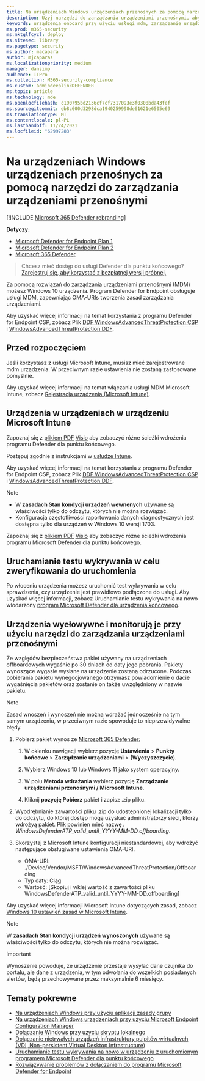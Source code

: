 ```yaml
---
title: Na urządzeniach Windows urządzeniach przenośnych za pomocą narzędzi do zarządzania urządzeniami przenośnymi
description: Użyj narzędzi do zarządzania urządzeniami przenośnymi, aby wdrożyć pakiet konfiguracji na urządzeniach, dzięki czemu zostaną one wdrożone w usłudze Defender for Endpoint.
keywords: urządzenia onboard przy użyciu usługi mdm, zarządzanie urządzeniami, wdowa usługa Microsoft Defender dla urządzeń końcowych, mdm
ms.prod: m365-security
ms.mktglfcycl: deploy
ms.sitesec: library
ms.pagetype: security
ms.author: macapara
author: mjcaparas
ms.localizationpriority: medium
manager: dansimp
audience: ITPro
ms.collection: M365-security-compliance
ms.custom: admindeeplinkDEFENDER
ms.topic: article
ms.technology: mde
ms.openlocfilehash: c190795bd2136cf7cf7317093e3f0308bda43fef
ms.sourcegitcommit: eb8c600d3298dca1940259998de61621e6505e69
ms.translationtype: MT
ms.contentlocale: pl-PL
ms.lasthandoff: 11/24/2021
ms.locfileid: "62997283"
---
```

# <a name="onboard-windows-devices-using-mobile-device-management-tools"></a>Na urządzeniach Windows urządzeniach przenośnych za pomocą narzędzi do zarządzania urządzeniami przenośnymi

[!INCLUDE [Microsoft 365 Defender rebranding](../../includes/microsoft-defender.md)]

**Dotyczy:**
- [Microsoft Defender for Endpoint Plan 1](https://go.microsoft.com/fwlink/p/?linkid=2154037)
- [Microsoft Defender for Endpoint Plan 2](https://go.microsoft.com/fwlink/p/?linkid=2154037)
- [Microsoft 365 Defender](https://go.microsoft.com/fwlink/?linkid=2118804)

> Chcesz mieć dostęp do usługi Defender dla punktu końcowego? [Zarejestruj się, aby korzystać z bezpłatnej wersji próbnej.](https://signup.microsoft.com/create-account/signup?products=7f379fee-c4f9-4278-b0a1-e4c8c2fcdf7e&ru=https://aka.ms/MDEp2OpenTrial?ocid=docs-wdatp-configureendpointsmdm-abovefoldlink)

Za pomocą rozwiązań do zarządzania urządzeniami przenośnymi (MDM) możesz Windows 10 urządzenia. Program Defender for Endpoint obsługuje usługi MDM, zapewniając OMA-URIs tworzenia zasad zarządzania urządzeniami.


Aby uzyskać więcej informacji na temat korzystania z programu Defender for Endpoint CSP, zobacz Plik [DDF WindowsAdvancedThreatProtection CSP](https://msdn.microsoft.com/library/windows/hardware/mt723296(v=vs.85).aspx) i [WindowsAdvancedThreatProtection DDF](https://msdn.microsoft.com/library/windows/hardware/mt723297(v=vs.85).aspx).

## <a name="before-you-begin"></a>Przed rozpoczęciem

Jeśli korzystasz z usługi Microsoft Intune, musisz mieć zarejestrowane mdm urządzenia. W przeciwnym razie ustawienia nie zostaną zastosowane pomyślnie.

Aby uzyskać więcej informacji na temat włączania usługi MDM Microsoft Intune, zobacz [Rejestracja urządzenia (Microsoft Intune)](/mem/intune/enrollment/device-enrollment).

## <a name="onboard-devices-using-microsoft-intune"></a>Urządzenia w urządzeniach w urządzeniu Microsoft Intune

Zapoznaj się z [plikiem PDF](https://download.microsoft.com/download/5/6/0/5609001f-b8ae-412f-89eb-643976f6b79c/mde-deployment-strategy.pdf) [Visio](https://download.microsoft.com/download/5/6/0/5609001f-b8ae-412f-89eb-643976f6b79c/mde-deployment-strategy.vsdx) aby zobaczyć różne ścieżki wdrożenia programu Defender dla punktu końcowego.

Postępuj zgodnie z instrukcjami w [usłudze Intune](/intune/advanced-threat-protection).

Aby uzyskać więcej informacji na temat korzystania z programu Defender for Endpoint CSP, zobacz Plik [DDF WindowsAdvancedThreatProtection CSP](https://msdn.microsoft.com/library/windows/hardware/mt723296(v=vs.85).aspx) i [WindowsAdvancedThreatProtection DDF](https://msdn.microsoft.com/library/windows/hardware/mt723297(v=vs.85).aspx).

> [!NOTE]
>
> - W **zasadach Stan kondycji urządzeń wewnenych** używane są właściwości tylko do odczytu, których nie można rozwiązać.
> - Konfiguracja częstotliwości raportowania danych diagnostycznych jest dostępna tylko dla urządzeń w Windows 10 wersji 1703.


Zapoznaj się z [plikiem PDF](https://download.microsoft.com/download/5/6/0/5609001f-b8ae-412f-89eb-643976f6b79c/mde-deployment-strategy.pdf) [Visio](https://download.microsoft.com/download/5/6/0/5609001f-b8ae-412f-89eb-643976f6b79c/mde-deployment-strategy.vsdx) aby zobaczyć różne ścieżki wdrożenia programu Microsoft Defender dla punktu końcowego.

## <a name="run-a-detection-test-to-verify-onboarding"></a>Uruchamianie testu wykrywania w celu zweryfikowania do uruchomienia
Po włoceniu urządzenia możesz uruchomić test wykrywania w celu sprawdzenia, czy urządzenie jest prawidłowo podłączone do usługi. Aby uzyskać więcej informacji, zobacz Uruchamianie testu wykrywania na nowo włodarzony [program Microsoft Defender dla urządzenia końcowego](run-detection-test.md).


## <a name="offboard-and-monitor-devices-using-mobile-device-management-tools"></a>Urządzenia wyełowywne i monitorują je przy użyciu narzędzi do zarządzania urządzeniami przenośnymi

Ze względów bezpieczeństwa pakiet używany na urządzeniach offboardowych wygaśnie po 30 dniach od daty jego pobrania. Pakiety wynoszące wygasłe wysłane na urządzenie zostaną odrzucone. Podczas pobierania pakietu wynegocjowanego otrzymasz powiadomienie o dacie wygaśnięcia pakietów oraz zostanie on także uwzględniony w nazwie pakietu.

> [!NOTE]
> Zasad wnoszeń i wynoszeń nie można wdrażać jednocześnie na tym samym urządzeniu, w przeciwnym razie spowoduje to nieprzewidywalne błędy.

1. Pobierz pakiet wynos ze <a href="https://go.microsoft.com/fwlink/p/?linkid=2077139" target="_blank">Microsoft 365 Defender:</a>

   1. W okienku nawigacji wybierz pozycję **Ustawienia** \> **Punkty końcowe** \> **Zarządzanie urządzeniami** \> **(Wyczyszczycie**).

   1. Wybierz Windows 10 lub Windows 11 jako system operacyjny.

   1. W polu **Metoda wdrażania** wybierz pozycję **Zarządzanie urządzeniami przenośnymi / Microsoft Intune**.

   1. Kliknij **pozycję Pobierz** pakiet i zapisz .zip pliku.

2. Wyodrębnianie zawartości pliku .zip do udostępnionej lokalizacji tylko do odczytu, do której dostęp mogą uzyskać administratorzy sieci, którzy wdrożyą pakiet. Plik powinien mieć nazwę *: WindowsDefenderATP_valid_until_YYYY-MM-DD.offboarding*.

3. Skorzystaj z Microsoft Intune konfiguracji niestandardowej, aby wdrożyć następujące obsługiwane ustawienia OMA-URI.
   - OMA-URI: ./Device/Vendor/MSFT/WindowsAdvancedThreatProtection/Offboarding
   - Typ daty: Ciąg
   - Wartość: [Skopiuj i wklej wartość z zawartości pliku WindowsDefenderATP_valid_until_YYYY-MM-DD.offboarding]

Aby uzyskać więcej informacji Microsoft Intune dotyczących zasad, zobacz [Windows 10 ustawień zasad w Microsoft Intune](/mem/intune/configuration/custom-settings-windows-10).

> [!NOTE]
> W **zasadach Stan kondycji urządzeń wynoszonych** używane są właściwości tylko do odczytu, których nie można rozwiązać.

> [!IMPORTANT]
> Wynoszenie powoduje, że urządzenie przestaje wysyłać dane czujnika do portalu, ale dane z urządzenia, w tym odwołania do wszelkich posiadanych alertów, będą przechowywane przez maksymalnie 6 miesięcy.

## <a name="related-topics"></a>Tematy pokrewne
- [Na urządzeniach Windows przy użyciu aplikacji zasady grupy](configure-endpoints-gp.md)
- [Na urządzeniach Windows urządzeniach przy użyciu Microsoft Endpoint Configuration Manager](configure-endpoints-sccm.md)
- [Dołączanie Windows przy użyciu skryptu lokalnego](configure-endpoints-script.md)
- [Dołączanie nietrwałych urządzeń infrastruktury pulpitów wirtualnych (VDI, Non-persistent Virtual Desktop Infrastructure)](configure-endpoints-vdi.md)
- [Uruchamianie testu wykrywania na nowo w urządzeniu z uruchomionym programem Microsoft Defender dla punktu końcowego](run-detection-test.md)
- [Rozwiązywanie problemów z dołączaniem do programu Microsoft Defender for Endpoint](troubleshoot-onboarding.md)
